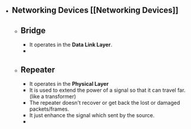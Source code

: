 - ## Networking Devices [[Networking Devices]]
	- ## Bridge
		- It operates in the **Data Link Layer**.
		-
	- ## Repeater
		- It operates in the **Physical Layer**
		- It is used to extend the power of a signal so that it can travel far. (like a transformer)
		- The repeater doesn't recover or get back the lost or damaged packets/frames.
		- It just enhance the signal which sent by the source.
		-